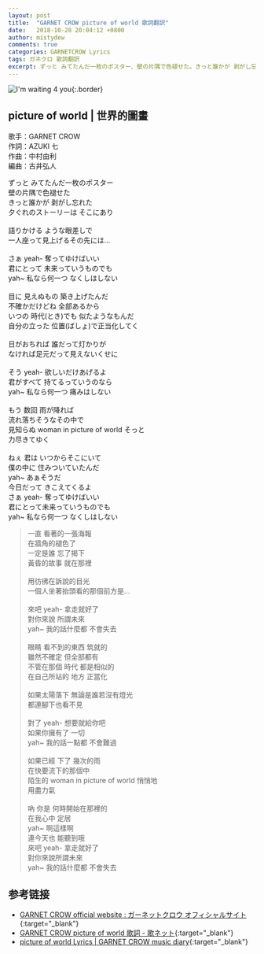 ```yaml
---
layout: post
title:  "GARNET CROW picture of world 歌詞翻訳"
date:   2018-10-28 20:04:12 +0800
author: mistydew
comments: true
categories: GARNETCROW Lyrics
tags: ガネクロ 歌詞翻訳
excerpt: ずっと みてたんだ一枚のポスター、壁の片隅で色褪せた。きっと誰かが 剥がし忘れた、夕ぐれのストーリーは そこにあり。
---
```

![I'm waiting 4 you](https://raw.githubusercontent.com/mistydew/gc2/master/cover/album/AL04_I'm%20waiting%204%20you.jpg){:.border}

## picture of world | 世界的圖畫

歌手：GARNET CROW<br>
作詞：AZUKI 七<br>
作曲：中村由利<br>
編曲：古井弘人

<div class="lyric-original">
<p>
ずっと みてたんだ一枚のポスター<br>
壁の片隅で色褪せた<br>
きっと誰かが 剥がし忘れた<br>
夕ぐれのストーリーは そこにあり<br>
<br>
語りかける ような眼差しで<br>
一人座って見上げるその先には…<br>
<br>
さぁ yeah- 奪ってゆけばいい<br>
君にとって 未来っていうものでも<br>
yah~ 私なら何一つ なくしはしない<br>
<br>
目に 見えぬもの 築き上げたんだ<br>
不確かだけどね 全部あるから<br>
いつの 時代(とき)でも 似たようなもんだ<br>
自分の立った 位置(ばしょ)で正当化してく<br>
<br>
日がおちれば 誰だって灯かりが<br>
なければ足元だって見えないくせに<br>
<br>
そう yeah- 欲しいだけあげるよ<br>
君がすべて 持てるっていうのなら<br>
yah~ 私なら何一つ 痛みはしない<br>
<br>
もう 数回 雨が降れば<br>
流れ落ちそうなその中で<br>
見知らぬ woman in picture of world そっと<br>
力尽きてゆく<br>
<br>
ねぇ 君は いつからそこにいて<br>
僕の中に 住みついていたんだ<br>
yah~ あぁそうだ<br>
今日だって きこえてくるよ<br>
さぁ yeah- 奪ってゆけばいい<br>
君にとって未来っていうものでも<br>
yah~ 私なら何一つ なくしはしない
</p>
</div>

<div class="lyric-translation">
<blockquote>
一直 看著的一張海報<br>
在牆角的褪色了<br>
一定是誰 忘了揭下<br>
黃昏的故事 就在那裡<br>
<br>
用彷彿在訴說的目光<br>
一個人坐著抬頭看的那個前方是...<br>
<br>
來吧 yeah- 拿走就好了<br>
對你來說 所謂未來<br>
yah~ 我的話什麼都 不會失去<br>
<br>
眼睛 看不到的東西 筑就的<br>
雖然不確定 但全部都有<br>
不管在那個 時代 都是相似的<br>
在自己所站的 地方 正當化<br>
<br>
如果太陽落下 無論是誰若沒有燈光<br>
都連腳下也看不見<br>
<br>
對了 yeah- 想要就給你吧<br>
如果你擁有了 一切<br>
yah~ 我的話一點都 不會難過<br>
<br>
如果已經 下了 幾次的雨<br>
在快要流下的那個中<br>
陌生的 woman in picture of world 悄悄地<br>
用盡力氣<br>
<br>
吶 你是 何時開始在那裡的<br>
在我心中 定居<br>
yah~ 啊這樣啊<br>
連今天也 能聽到哦<br>
來吧 yeah- 拿走就好了<br>
對你來說所謂未來<br>
yah~ 我的話什麼都 不會失去
</blockquote>
</div>

## 参考链接

* [GARNET CROW official website : ガーネットクロウ オフィシャルサイト](http://www.garnetcrow.com){:target="_blank"}
* [GARNET CROW picture of world 歌詞 - 歌ネット](https://www.uta-net.com/song/25836){:target="_blank"}
* [picture of world Lyrics \| GARNET CROW music diary](https://mistydew.github.io/gc/lyrics/original/picture%20of%20world.html){:target="_blank"}

